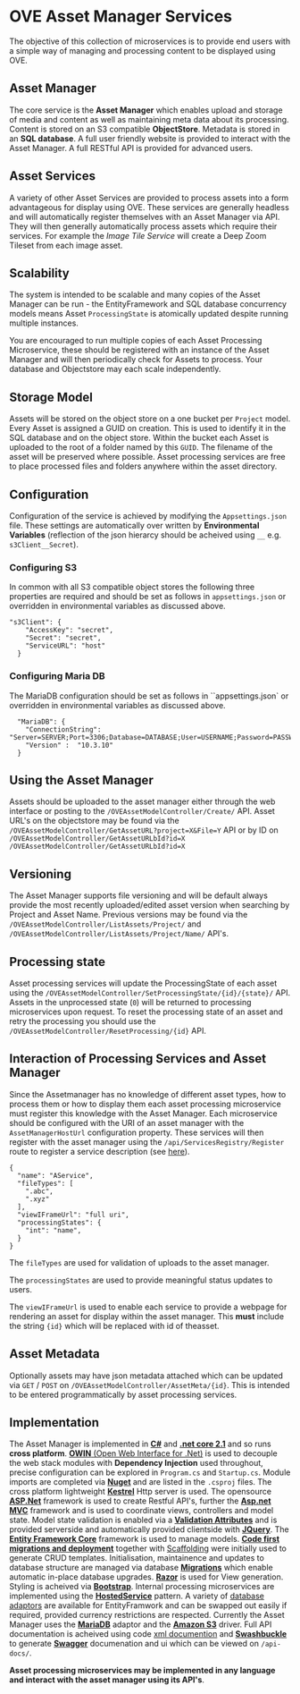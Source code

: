 # OVE Asset Manager Services

The objective of this collection of microservices is to provide end users with a simple way of managing and processing content to be displayed using OVE. 

## Asset Manager

The core service is the **Asset Manager** which enables upload and storage of media and content as well as maintaining meta data about its processing. Content is stored on an S3 compatible **ObjectStore**. Metadata is stored in an **SQL database**. A full user friendly website is provided to interact with the Asset Manager. A full RESTful API is provided for advanced users.  

## Asset Services

A variety of other Asset Services are provided to process assets into a form advantageous for display using OVE. These services are generally headless and will automatically register themselves with an Asset Manager via API. They will then generally automatically process assets which require their services. For example the *Image Tile Service* will create a Deep Zoom Tileset from each image asset. 

## Scalability

The system is intended to be scalable and many copies of the Asset Manager can be run - the EntityFramework and SQL database concurrency models means Asset `ProcessingState` is atomically updated despite running multiple instances. 

You are encouraged to run multiple copies of each Asset Processing Microservice, these should be registered with an instance of the Asset Manager and will then periodically check for Assets to process. Your database and Objectstore may each scale independently. 

## Storage Model

Assets will be stored on the object store on a one bucket per `Project` model. Every Asset is assigned a GUID on creation. This is used to identify it in the SQL database and on the object store. Within the bucket each Asset is uploaded to the root of a folder named by this ``GUID``. The filename of the asset will be preserved where possible. Asset processing services are free to place processed files and folders anywhere within the asset directory. 

## Configuration

Configuration of the service is achieved by modifying the ``Appsettings.json`` file. These settings are automatically over written by **Environmental Variables** (reflection of the json hierarcy should be acheived using ``__`` e.g. ``s3Client__Secret``). 

### Configuring S3

In common with all S3 compatible object stores the following three properties are required and should be set as follows in ``appsettings.json`` or overridden in environmental variables as discussed above.

```  
"s3Client": {
    "AccessKey": "secret",
    "Secret": "secret",
    "ServiceURL": "host"
  }
 ```
 
### Configuring Maria DB
The MariaDB configuration should be set as follows in ``appsettings.json` or overridden in environmental variables as discussed above. 

```
  "MariaDB": { 
    "ConnectionString": "Server=SERVER;Port=3306;Database=DATABASE;User=USERNAME;Password=PASSWORD;", 
    "Version" :  "10.3.10"  
  }
```

## Using the Asset Manager

Assets should be uploaded to the asset manager either through the web interface or posting to the `/OVEAssetModelController/Create/` API. 
Asset URL's on the objectstore may be found via the `/OVEAssetModelController/GetAssetURL?project=X&File=Y` API or by ID on  `/OVEAssetModelController/GetAssetURLbId?id=X`
`/OVEAssetModelController/GetAssetURLbId?id=X`

## Versioning

The Asset Manager supports file versioning and will be default always provide the most recently uploaded/edited asset version when searching by Project and Asset Name. Previous versions may be found via the `/OVEAssetModelController/ListAssets/Project/` and `/OVEAssetModelController/ListAssets/Project/Name/` API's.

## Processing state

Asset processing services will update the ProcessingState of each asset using the ``/OVEAssetModelController/SetProcessingState/{id}/{state}/`` API. Assets in the unprocessed state (`0`) will be returned to processing microservices upon request. To reset the processing state of an asset and retry the processing you should use the ``/OVEAssetModelController/ResetProcessing/{id}`` API. 

## Interaction of Processing Services and Asset Manager

Since the Assetmanager has no knowledge of different asset types, how to process them or how to display them each asset processing microservice must register this knowledge with the Asset Manager. Each microservice should be configured with the URI of an asset manager with the `AssetManagerHostUrl` configuration property. These services will then register with the asset manager using the `/api/ServicesRegistry/Register` route to register a service description (see [here](https://github.com/ove/ove-asset-services/blob/master/packages/ove-asset-manager/src/OVE.Service.AssetManager/Domain/OVEService.cs)). 

```
{
  "name": "AService",
  "fileTypes": [
    ".abc",
    ".xyz"
  ],
  "viewIFrameUrl": "full uri",
  "processingStates": {
    "int": "name",
  }
}
```

The `fileTypes` are used for validation of uploads to the asset manager.

The `processingStates` are used to provide meaningful status updates to users.

The `viewIFrameUrl` is used to enable each service to provide a webpage for rendering an asset for display within the asset manager. This **must** include the string ``{id}`` which will be replaced with id of theasset. 

## Asset Metadata

Optionally assets may have json metadata attached which can be updated via `GET` / `POST` on 
`/OVEAssetModelController/AssetMeta/{id}`. This is intended to be entered programmatically by asset processing services. 

## Implementation 

The Asset Manager is implemented in [**C#**](https://github.com/dotnet/roslyn) and [**.net core 2.1**](https://blogs.msdn.microsoft.com/dotnet/2018/05/30/announcing-net-core-2-1/) and so runs **cross platform**. [**OWIN** (Open Web Interface for .Net)](http://owin.org/) is used to decouple the web stack modules with **Dependency Injection** used throughout, precise configuration can be explored in `Program.cs` and `Startup.cs`. Module imports are completed via [**Nuget**](www.nuget.org) and are listed in the `.csproj` files. The cross platform lightweight [**Kestrel**](https://github.com/aspnet/KestrelHttpServer) Http server is used. The opensource [**ASP.Net**](https://github.com/aspnet/AspNetCore) framework is used to create Restful API's, further the [**Asp.net MVC**](https://github.com/aspnet/Mvc) framework and is used to coordinate views, controllers and model state. Model state validation is enabled via a [**Validation Attributes**](https://docs.microsoft.com/en-us/aspnet/core/mvc/models/validation?view=aspnetcore-2.1) and is provided serverside and automatically provided clientside with [**JQuery**](https://jquery.com/). The [**Entity Framework Core**](https://github.com/aspnet/EntityFrameworkCore) framework is used to manage models. [**Code first migrations and deployment**](https://docs.microsoft.com/en-us/aspnet/mvc/overview/getting-started/getting-started-with-ef-using-mvc/migrations-and-deployment-with-the-entity-framework-in-an-asp-net-mvc-application) together with [Scaffolding](https://docs.microsoft.com/en-us/aspnet/mvc/overview/older-versions/hands-on-labs/aspnet-mvc-4-entity-framework-scaffolding-and-migrations) were initially used to generate CRUD templates. Initialisation, maintainence and updates to database structure are managed via database [**Migrations**](https://docs.microsoft.com/en-us/aspnet/mvc/overview/getting-started/getting-started-with-ef-using-mvc/migrations-and-deployment-with-the-entity-framework-in-an-asp-net-mvc-application) which enable automatic in-place database upgrades. [**Razor**](https://docs.microsoft.com/en-us/aspnet/core/mvc/views/razor?view=aspnetcore-2.1) is used for View generation. Styling is acheived via [**Bootstrap**](https://getbootstrap.com/docs/4.1/getting-started/introduction/). Internal processing microservices are implemented using the [**HostedService**](https://blogs.msdn.microsoft.com/cesardelatorre/2017/11/18/implementing-background-tasks-in-microservices-with-ihostedservice-and-the-backgroundservice-class-net-core-2-x/) pattern. A variety of [database adaptors](https://docs.microsoft.com/en-us/ef/core/providers/) are available for EntityFramwork and can be swapped out easily if required, provided currency restrictions are respected. Currently the Asset Manager uses the [**MariaDB**](https://www.nuget.org/packages/Pomelo.EntityFrameworkCore.MySql) adaptor and the [**Amazon S3**](https://www.nuget.org/packages/Amazon.S3/) driver. Full API documentation is acheived using code [xml documention](https://docs.microsoft.com/en-us/dotnet/csharp/codedoc) and [**Swashbuckle**](https://github.com/domaindrivendev/Swashbuckle) to generate [**Swagger**](https://swagger.io/) documenation and ui which can be viewed on `/api-docs/`. 

**Asset processing microservices may be implemented in any language and interact with the asset manager using its API's**. 
